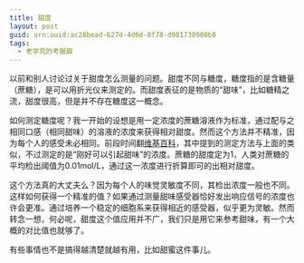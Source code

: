 ```yaml
---
title: 甜度
layout: post
guid: urn:uuid:ac28bead-627d-4d6d-8f78-d981730908b8
tags:
  - 老学究的考据癖
---
```


以前和别人讨论过关于甜度怎么测量的问题。甜度不同与糖度，糖度指的是含糖量（蔗糖），是可以用折光仪来测定的。而甜度表征的是物质的“甜味”，比如糖精之流，甜度很高，但是并不存在糖度这一概念。

如何测定糖度呢？我一开始的设想是用一定浓度的蔗糖溶液作为标准，通过配与之相同口感（相同甜味）的溶液的浓度来获得相对甜度。然而这个方法并不精准，因为每个人的感受未必相同。前段时间翻[维基百科](http://zh.wikipedia.org/wiki/%E5%91%B3%E8%A7%89)，其中提到的测定方法与上面的类似，不过测定的是“刚好可以引起甜味”的浓度。蔗糖的甜度定为1，人类对蔗糖的平均检出阈值为0.01mol/L，通过这一浓度进行折算即可的出相对甜度。

这个方法真的大丈夫么？因为每个人的味觉灵敏度不同，其检出浓度一般也不同。这样如何获得一个精准的值？如果通过测量甜味感受器恰好发出响应信号的浓度也许会更准。通过培养一个稳定的细胞系来获得相近的感受器，似乎更为灵敏。然而转念一想，何必呢，甜度这个值应用并不广，我们只是用它来参考甜味，有一个大概的对比值也就够了。

有些事情也不是搞得越清楚就越有用，比如甜蜜这件事儿。



